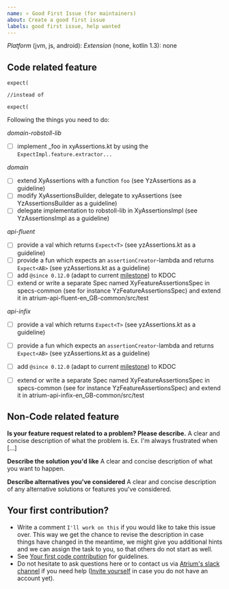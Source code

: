 ```yaml
---
name: ⭐ Good First Issue (for maintainers)
about: Create a good first issue
labels: good first issue, help wanted
---
```

*Platform* (jvm, js, android):
*Extension* (none, kotlin 1.3): none

## Code related feature
```
expect(

//instead of

expect(
```

Following the things you need to do:


*domain-robstoll-lib*
- [ ] implement _foo in xyAssertions.kt by using the `ExpectImpl.feature.extractor...`

*domain*
- [ ] extend XyAssertions with a function `foo` (see YzAssertions as a guideline)
- [ ] modify XyAssertionsBuilder, delegate to xyAssertions (see YzAssertionsBuilder as a guideline)
- [ ] delegate implementation to robstoll-lib in XyAssertionsImpl (see YzAssertionsImpl as a guideline)

*api-fluent*
- [ ] provide a val which returns `Expect<T>` (see yzAssertions.kt as a guideline)
- [ ] provide a fun which expects an `assertionCreator`-lambda and returns `Expect<AB>` (see yzAssertions.kt as a guideline)
- [ ] add `@since 0.12.0` (adapt to current [milestone](https://github.com/robstoll/atrium/milestones)) to KDOC
- [ ] extend or write a separate Spec named XyFeatureAssertionsSpec in specs-common (see for instance YzFeatureAssertionsSpec) and extend it in atrium-api-fluent-en_GB-common/src/test

*api-infix*
- [ ] provide a val which returns `Expect<T>` (see yzAssertions.kt as a guideline)
- [ ] provide a fun which expects an `assertionCreator`-lambda and returns `Expect<AB>` (see yzAssertions.kt as a guideline)
- [ ] add `@since 0.12.0` (adapt to current [milestone](https://github.com/robstoll/atrium/milestones)) to KDOC
- [ ] extend or write a separate Spec named XyFeatureAssertionsSpec in specs-common (see for instance YzFeatureAssertionsSpec) and extend it in atrium-api-infix-en_GB-common/src/test


## Non-Code related feature
**Is your feature request related to a problem? Please describe.**
A clear and concise description of what the problem is. Ex. I'm always frustrated when [...]

**Describe the solution you'd like**
A clear and concise description of what you want to happen.

**Describe alternatives you've considered**
A clear and concise description of any alternative solutions or features you've considered.

## Your first contribution?
- Write a comment `I'll work on this` if you would like to take this issue over. 
  This way we get the chance to revise the description in case things have changed in the meantime, we might give you additional hints and we can assign the task to you, so that others do not start as well.
- See [Your first code contribution](https://github.com/robstoll/atrium/blob/master/.github/CONTRIBUTING.md#your-first-code-contribution) for guidelines.  
- Do not hesitate to ask questions here or to contact us via [Atrium's slack channel](https://kotlinlang.slack.com/team/U3DE1TXKP) if you need help
  ([Invite yourself](https://slack.kotlinlang.org/) in case you do not have an account yet).
